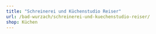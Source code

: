```yaml
---
title: "Schreinerei und Küchenstudio Reiser"
url: /bad-wurzach/schreinerei-und-kuechenstudio-reiser/
shop: Küchen
---
```


